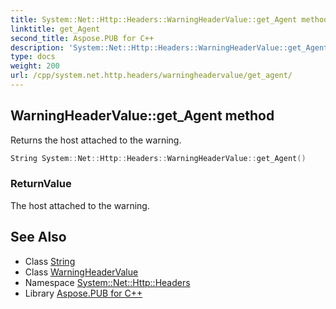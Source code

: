 ```yaml
---
title: System::Net::Http::Headers::WarningHeaderValue::get_Agent method
linktitle: get_Agent
second_title: Aspose.PUB for C++
description: 'System::Net::Http::Headers::WarningHeaderValue::get_Agent method. Returns the host attached to the warning in C++.'
type: docs
weight: 200
url: /cpp/system.net.http.headers/warningheadervalue/get_agent/
---
```

## WarningHeaderValue::get_Agent method


Returns the host attached to the warning.

```cpp
String System::Net::Http::Headers::WarningHeaderValue::get_Agent()
```


### ReturnValue

The host attached to the warning.

## See Also

* Class [String](../../../system/string/)
* Class [WarningHeaderValue](../)
* Namespace [System::Net::Http::Headers](../../)
* Library [Aspose.PUB for C++](../../../)

